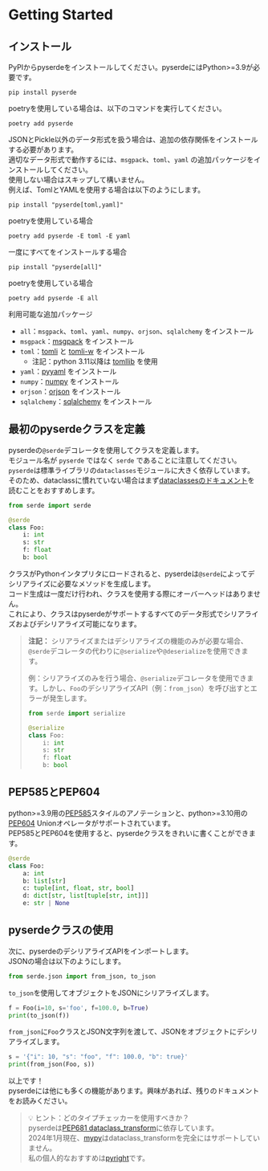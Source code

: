 # Getting Started

## インストール

PyPIからpyserdeをインストールしてください。pyserdeにはPython>=3.9が必要です。

```
pip install pyserde
```

poetryを使用している場合は、以下のコマンドを実行してください。
```
poetry add pyserde
```

JSONとPickle以外のデータ形式を扱う場合は、追加の依存関係をインストールする必要があります。  
適切なデータ形式で動作するには、`msgpack`、`toml`、`yaml` の追加パッケージをインストールしてください。  
使用しない場合はスキップして構いません。  
例えば、TomlとYAMLを使用する場合は以下のようにします。

```
pip install "pyserde[toml,yaml]"
```

poetryを使用している場合
```
poetry add pyserde -E toml -E yaml
```

一度にすべてをインストールする場合

```
pip install "pyserde[all]"
```

poetryを使用している場合
```
poetry add pyserde -E all
```

利用可能な追加パッケージ
* `all`：`msgpack`、`toml`、`yaml`、`numpy`、`orjson`、`sqlalchemy` をインストール
* `msgpack`：[msgpack](https://github.com/msgpack/msgpack-python) をインストール
* `toml`：[tomli](https://github.com/hukkin/tomli) と [tomli-w](https://github.com/hukkin/tomli-w) をインストール
	* 注記：python 3.11以降は [tomllib](https://docs.python.org/3/library/tomllib.html) を使用
* `yaml`：[pyyaml](https://github.com/yaml/pyyaml) をインストール
* `numpy`：[numpy](https://github.com/numpy/numpy) をインストール
* `orjson`：[orjson](https://github.com/ijl/orjson) をインストール
* `sqlalchemy`：[sqlalchemy](https://github.com/sqlalchemy/sqlalchemy) をインストール


## 最初のpyserdeクラスを定義

pyserdeの`@serde`デコレータを使用してクラスを定義します。  
モジュール名が `pyserde` ではなく `serde` であることに注意してください。  
`pyserde`は標準ライブラリの`dataclasses`モジュールに大きく依存しています。  
そのため、dataclassに慣れていない場合はまず[dataclassesのドキュメント](https://docs.python.org/3/library/dataclasses.html)を読むことをおすすめします。

```python
from serde import serde

@serde
class Foo:
    i: int
    s: str
    f: float
    b: bool
```

クラスがPythonインタプリタにロードされると、pyserdeは`@serde`によってデシリアライズに必要なメソッドを生成します。  
コード生成は一度だけ行われ、クラスを使用する際にオーバーヘッドはありません。  
これにより、クラスはpyserdeがサポートするすべてのデータ形式でシリアライズおよびデシリアライズ可能になります。

> **注記：** シリアライズまたはデシリアライズの機能のみが必要な場合、`@serde`デコレータの代わりに`@serialize`や`@deserialize`を使用できます。
>
> 例：シリアライズのみを行う場合、`@serialize`デコレータを使用できます。しかし、`Foo`のデシリアライズAPI（例：`from_json`）を呼び出すとエラーが発生します。
> ```python
> from serde import serialize
>
> @serialize
> class Foo:
>     i: int
>     s: str
>     f: float
>     b: bool
> ```

## PEP585とPEP604

python>=3.9用の[PEP585](https://www.python.org/dev/peps/pep-0585/)スタイルのアノテーションと、python>=3.10用の[PEP604](https://www.python.org/dev/peps/pep-0604/) Unionオペレータがサポートされています。  
PEP585とPEP604を使用すると、pyserdeクラスをきれいに書くことができます。
```python
@serde
class Foo:
    a: int
    b: list[str]
    c: tuple[int, float, str, bool]
    d: dict[str, list[tuple[str, int]]]
    e: str | None
```

## pyserdeクラスの使用

次に、pyserdeのデシリアライズAPIをインポートします。  
JSONの場合は以下のようにします。

```python
from serde.json import from_json, to_json
```

`to_json`を使用してオブジェクトをJSONにシリアライズします。
```python
f = Foo(i=10, s='foo', f=100.0, b=True)
print(to_json(f))
```

`from_json`に`Foo`クラスとJSON文字列を渡して、JSONをオブジェクトにデシリアライズします。
```python
s = '{"i": 10, "s": "foo", "f": 100.0, "b": true}'
print(from_json(Foo, s))
```

以上です！  
pyserdeには他にも多くの機能があります。興味があれば、残りのドキュメントをお読みください。

> 💡 ヒント：どのタイプチェッカーを使用すべきか？  
> pyserdeは[PEP681 dataclass_transform](https://peps.python.org/pep-0681/)に依存しています。  
> 2024年1月現在、[mypy](https://github.com/python/mypy)はdataclass_transformを完全にはサポートしていません。  
> 私の個人的なおすすめは[pyright](https://github.com/microsoft/pyright)です。
